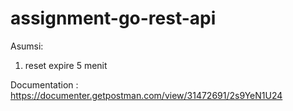 # assignment-go-rest-api

Asumsi:
1. reset expire 5 menit

Documentation : https://documenter.getpostman.com/view/31472691/2s9YeN1U24